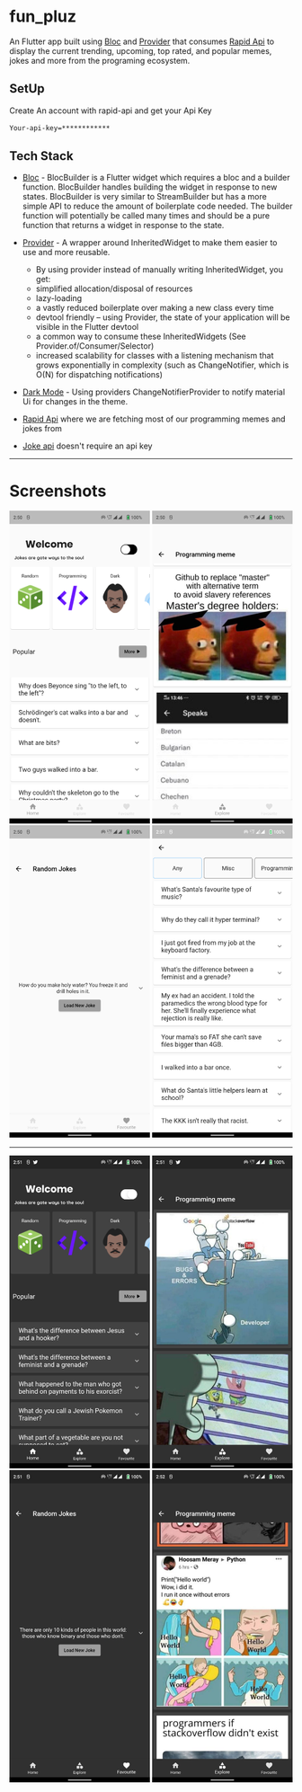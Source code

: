 # fun_pluz

An Flutter app built using [Bloc](https://pub.dev/packages/flutter_bloc) and [Provider](https://pub.dev/packages/provider) that consumes [Rapid Api](https://rapidapi.com/hub) to display the current trending, 
upcoming, top rated, and popular memes, jokes and more from the programing ecosystem.

## SetUp 

Create An account with rapid-api and get your Api Key 

```bash
Your-api-key=************
```

## Tech Stack

- [Bloc](https://pub.dev/packages/flutter_bloc) - BlocBuilder is a Flutter widget which requires a bloc and a builder function. BlocBuilder handles building the widget in response to new states. BlocBuilder is very similar to StreamBuilder but has a more simple API to reduce the amount of boilerplate code needed. The builder function will potentially be called many times and should be a pure function that returns a widget in response to the state.
- [Provider](https://pub.dev/packages/provider) - A wrapper around InheritedWidget to make them easier to use and more reusable.
    - By using provider instead of manually writing InheritedWidget, you get:
    - simplified allocation/disposal of resources
    - lazy-loading
    - a vastly reduced boilerplate over making a new class every time
    - devtool friendly – using Provider, the state of your application will be visible in the Flutter devtool
    - a common way to consume these InheritedWidgets (See Provider.of/Consumer/Selector)
    - increased scalability for classes with a listening mechanism that grows exponentially in complexity (such as ChangeNotifier, which is O(N) for dispatching notifications)
  
- [Dark Mode](https://medium.flutterdevs.com/implement-dark-mode-in-flutter-using-provider-158925112bf9#:~:text=There%20are%20two%20ways%20to,dark%20mode%20in%20any%20app%3A&text=We%20already%20have%20both%20the%20options%20in%20flutter.&text=We%20have%20the%20theme%20and,according%20to%20the%20system%20preferences.) - Using providers ChangeNotifierProvider to notify material Ui for changes in the theme.
- [Rapid Api](https://rapidapi.com/hub) where we are fetching most of our programming memes and jokes from
- [Joke api]("https://v2.jokeapi.dev) doesn't require an api key

---
# Screenshots

<img src="assets/Others/Screenshot_20220615-145018.png" width="250" /> <img src="assets/Others/Screenshot_20220615-145030.png" width="250" /> <img src="assets/Others/Screenshot_20220615-145035.png" width="250" /> <img src="assets/Others/Screenshot_20220615-145102.png" width="250" />

---
<img src="assets/Others/Screenshot_20220615-145126.png" width="250" /> <img src="assets/Others/Screenshot_20220615-145131.png" width="250" /> <img src="assets/Others/Screenshot_20220615-145140.png" width="250" /> <img src="assets/Others/Screenshot_20220615-145205.png" width="250" />

